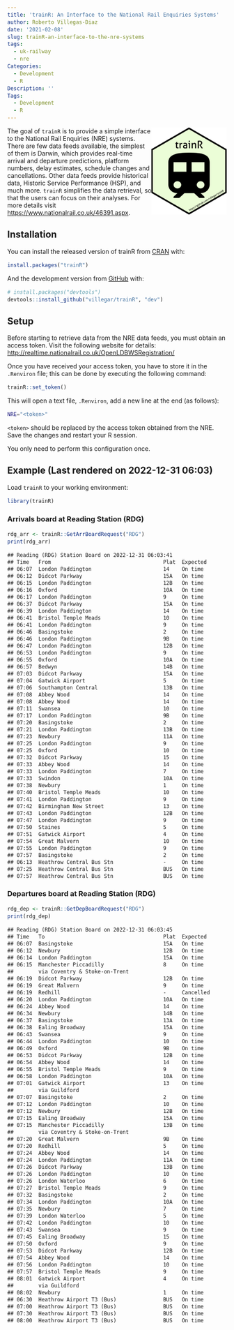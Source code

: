 ```yaml
---
title: 'trainR: An Interface to the National Rail Enquiries Systems'
author: Roberto Villegas-Diaz
date: '2021-02-08'
slug: trainR-an-interface-to-the-nre-systems
tags:
  - uk-railway
  - nre
Categories:
  - Development
  - R
Description: ''
Tags:
  - Development
  - R
---
```


<img src="https://raw.githubusercontent.com/villegar/trainR/main/inst/images/logo.png" alt="logo" align="right" height=200px/>

The goal of `trainR` is to provide a simple interface to the 
National Rail Enquiries (NRE) systems. There are few data feeds 
available, the simplest of them is Darwin, which provides real-time 
arrival and departure predictions, platform numbers, delay estimates, 
schedule changes and cancellations. Other data feeds provide historical 
data, Historic Service Performance (HSP), and much more. `trainR` 
simplifies the data retrieval, so that the users can focus on their 
analyses. For more details visit 
https://www.nationalrail.co.uk/46391.aspx.

## Installation

You can install the released version of trainR from [CRAN](https://CRAN.R-project.org) with:

``` r
install.packages("trainR")
```

And the development version from [GitHub](https://github.com/) with:

``` r
# install.packages("devtools")
devtools::install_github("villegar/trainR", "dev")
```

## Setup
Before starting to retrieve data from the NRE data feeds, you must obtain an access token. 
Visit the following website for details: http://realtime.nationalrail.co.uk/OpenLDBWSRegistration/

Once you have received your access token, you have to store it in the `.Renviron` file; this can be 
done by executing the following command:


```r
trainR::set_token()
```

This will open a text file, `.Renviron`, add a new line at the end (as follows):

```bash
NRE="<token>"
```

`<token>` should be replaced by the access token obtained from the NRE. Save the changes and restart 
your R session.

You only need to perform this configuration once.

## Example (Last rendered on 2022-12-31 06:03)

Load `trainR` to your working environment:

```r
library(trainR)
```

### Arrivals board at Reading Station (RDG)


```r
rdg_arr <- trainR::GetArrBoardRequest("RDG")
print(rdg_arr)
```

```
## Reading (RDG) Station Board on 2022-12-31 06:03:41
## Time   From                                    Plat  Expected
## 06:07  London Paddington                       14    On time
## 06:12  Didcot Parkway                          15A   On time
## 06:15  London Paddington                       12B   On time
## 06:16  Oxford                                  10A   On time
## 06:17  London Paddington                       9     On time
## 06:37  Didcot Parkway                          15A   On time
## 06:39  London Paddington                       14    On time
## 06:41  Bristol Temple Meads                    10    On time
## 06:41  London Paddington                       9     On time
## 06:46  Basingstoke                             2     On time
## 06:46  London Paddington                       9B    On time
## 06:47  London Paddington                       12B   On time
## 06:53  London Paddington                       9     On time
## 06:55  Oxford                                  10A   On time
## 06:57  Bedwyn                                  14B   On time
## 07:03  Didcot Parkway                          15A   On time
## 07:04  Gatwick Airport                         5     On time
## 07:06  Southampton Central                     13B   On time
## 07:08  Abbey Wood                              14    On time
## 07:08  Abbey Wood                              14    On time
## 07:11  Swansea                                 10    On time
## 07:17  London Paddington                       9B    On time
## 07:20  Basingstoke                             2     On time
## 07:21  London Paddington                       13B   On time
## 07:23  Newbury                                 11A   On time
## 07:25  London Paddington                       9     On time
## 07:25  Oxford                                  10    On time
## 07:32  Didcot Parkway                          15    On time
## 07:33  Abbey Wood                              14    On time
## 07:33  London Paddington                       7     On time
## 07:33  Swindon                                 10A   On time
## 07:38  Newbury                                 1     On time
## 07:40  Bristol Temple Meads                    10    On time
## 07:41  London Paddington                       9     On time
## 07:42  Birmingham New Street                   13    On time
## 07:43  London Paddington                       12B   On time
## 07:47  London Paddington                       9     On time
## 07:50  Staines                                 5     On time
## 07:51  Gatwick Airport                         4     On time
## 07:54  Great Malvern                           10    On time
## 07:55  London Paddington                       9     On time
## 07:57  Basingstoke                             2     On time
## 06:13  Heathrow Central Bus Stn                -     On time
## 07:25  Heathrow Central Bus Stn                BUS   On time
## 07:57  Heathrow Central Bus Stn                BUS   On time
```

### Departures board at Reading Station (RDG)


```r
rdg_dep <- trainR::GetDepBoardRequest("RDG")
print(rdg_dep)
```

```
## Reading (RDG) Station Board on 2022-12-31 06:03:45
## Time   To                                      Plat  Expected
## 06:07  Basingstoke                             15A   On time
## 06:12  Newbury                                 12B   On time
## 06:14  London Paddington                       15A   On time
## 06:15  Manchester Piccadilly                   8     On time
##        via Coventry & Stoke-on-Trent           
## 06:19  Didcot Parkway                          12B   On time
## 06:19  Great Malvern                           9     On time
## 06:19  Redhill                                 -     Cancelled
## 06:20  London Paddington                       10A   On time
## 06:24  Abbey Wood                              14    On time
## 06:34  Newbury                                 14B   On time
## 06:37  Basingstoke                             13A   On time
## 06:38  Ealing Broadway                         15A   On time
## 06:43  Swansea                                 9     On time
## 06:44  London Paddington                       10    On time
## 06:49  Oxford                                  9B    On time
## 06:53  Didcot Parkway                          12B   On time
## 06:54  Abbey Wood                              14    On time
## 06:55  Bristol Temple Meads                    9     On time
## 06:58  London Paddington                       10A   On time
## 07:01  Gatwick Airport                         13    On time
##        via Guildford                           
## 07:07  Basingstoke                             2     On time
## 07:12  London Paddington                       10    On time
## 07:12  Newbury                                 12B   On time
## 07:15  Ealing Broadway                         15A   On time
## 07:15  Manchester Piccadilly                   13B   On time
##        via Coventry & Stoke-on-Trent           
## 07:20  Great Malvern                           9B    On time
## 07:20  Redhill                                 5     On time
## 07:24  Abbey Wood                              14    On time
## 07:24  London Paddington                       11A   On time
## 07:26  Didcot Parkway                          13B   On time
## 07:26  London Paddington                       10    On time
## 07:26  London Waterloo                         6     On time
## 07:27  Bristol Temple Meads                    9     On time
## 07:32  Basingstoke                             2     On time
## 07:34  London Paddington                       10A   On time
## 07:35  Newbury                                 7     On time
## 07:39  London Waterloo                         5     On time
## 07:42  London Paddington                       10    On time
## 07:43  Swansea                                 9     On time
## 07:45  Ealing Broadway                         15    On time
## 07:50  Oxford                                  9     On time
## 07:53  Didcot Parkway                          12B   On time
## 07:54  Abbey Wood                              14    On time
## 07:56  London Paddington                       10    On time
## 07:57  Bristol Temple Meads                    9     On time
## 08:01  Gatwick Airport                         4     On time
##        via Guildford                           
## 08:02  Newbury                                 1     On time
## 06:30  Heathrow Airport T3 (Bus)               BUS   On time
## 07:00  Heathrow Airport T3 (Bus)               BUS   On time
## 07:30  Heathrow Airport T3 (Bus)               BUS   On time
## 08:00  Heathrow Airport T3 (Bus)               BUS   On time
```
